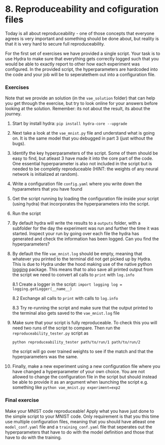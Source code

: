 # 8. Reproduceability and cofiguration files

Today is all about reproduceability - one of those concepts that everyone agrees is very important and something
should be done about, but reality is that it is very hard to secure full reproduceability.

For the first set of exercises we have provided a single script. Your task is to use Hydra to make sure that everything
gets correctly logged such that you would be able to exactly report to other how each experiment was configured. In the
provided script, the hyperparameters are hardcoded into the code and your job will be to seperatethem out into a 
configuration file.

### Exercises

Note that we provide an solution (in the `vae_solution` folder) that can help you get through the exercise, 
but try to look online for your answers before looking at the solution. 
Remember: its not about the result, its about the journey.

1. Start by install hydra: `pip install hydra-core --upgrade`

2. Next take a look at the `vae_mnist.py` file and understand what is going on. It is the same model that you
   debugged in part 3 (just without the bugs).
   
3. Identify the key hyperparameters of the script. Some of them should be easy to find, but atleast 3 have
   made it into the core part of the code. One essential hyperparameter is also not included in the script
   but is needed to be completly reproduceable (HINT: the weights of any neural network is initialized at
   random). 
   
4. Write a configuration file `config.yaml` where you write down the hyparameters that you have found

5. Get the script running by loading the configuration file inside your script (using hydra) that incorporates
   the hyperparameters into the script.
   
6. Run the script

7. By default hydra will write the results to a `outputs` folder, with a subfolder for the day the experiment
   was run and further the time it was started. Inspect your run by going over each file the hydra has generated
   and check the information has been logged. Can you find the hyperparameters?
   
8. By default the file `vae_mnist.log` should be empty, meaning that whatever you printed to the terminal
   did not get picked up by Hydra. This is due to Hydra under the hood making use of the native python 
   [logging](https://docs.python.org/3/library/logging.html) package. This means that to also save all 
   printed output from the script we need to convert all calls to `print` with `log.info`

   8.1 Create a logger in the script:
       ```
       import logging
       log = logging.getLogger(__name__)
       ```

   8.2 Exchange all calls to `print` with calls to `log.info`

   8.3 Try re-running the script and make sure that the output printed to the terminal also gets saved to the
       `vae_mnist.log` file

9. Make sure that your script is fully reproduceable. To check this you will need two runs of the script to
   compare. Then run the `reproduceability_tester.py` script as
   ```
   python reproduceability_tester path/to/run/1 path/to/run/2
   ```
   the script will go over trained weights to see if the match and that the hyperparameters was the same.

7. Finally, make a new experiment using a new configuration file where you have changed a hyperparameter of
   your own choice. You are not allowed to change the configuration file in the script but should instead
   be able to provide it as an argument when launching the script e.g. something like
   ```python vae_mnist.py experiment=exp2```
  
### Final exercise

Make your MNIST code reproduceable! Apply what you have just done to the simple script to your MNIST code.
Only requirement is that you this time use multiple configuration files, meaning that you should have atleast
one `model_conf.yaml` file and a `training_conf.yaml` file that seperates out the hyperparameters that have to
do with the model definition and those that have to do with the training.

   

